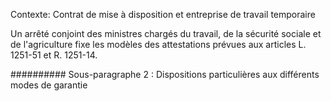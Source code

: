 Contexte: Contrat de mise à disposition et entreprise de travail temporaire

Un arrêté conjoint des ministres chargés du travail, de la sécurité sociale et de l'agriculture fixe les modèles des attestations prévues aux articles L. 1251-51 et R. 1251-14.

########## Sous-paragraphe 2 : Dispositions particulières aux différents modes de garantie